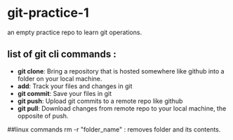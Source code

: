 # git-practice-1
an empty practice repo to learn git operations.
## list of git cli commands :
- **git clone**: Bring a repository that is hosted somewhere like github into a folder on your local machine.
- **add**: Track your files and changes in git
- **git commit**: Save your files in git
- **git push**: Upload git commits to a remote repo like github
- **git pull**: Download changes from remote repo to your local machine, the opposite of push.

##linux commands
rm -r "folder_name" : removes folder and its contents.
